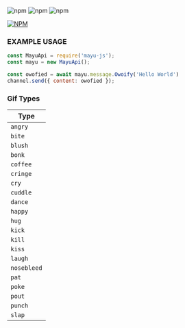 
![npm](https://img.shields.io/npm/dt/mayu-js?style=plastic)
![npm](https://img.shields.io/npm/v/mayu-js?color=greenasda&label=mayu-js&style=plastic)
![npm](https://img.shields.io/bundlephobia/minzip/mayu-js?style=plastic)

[![NPM](https://nodei.co/npm/mayu-js.png)](https://nodei.co/npm/mayu-js/)


### EXAMPLE USAGE
```js
const MayuApi = require('mayu-js');
const mayu = new MayuApi();

const owofied = await mayu.message.Owoify('Hello World')
channel.send({ content: owofied });
```

### Gif Types

| Type |
| -------- |
| `angry` |
| `bite` |
| `blush` |
| `bonk`  |
| `coffee` |
| `cringe` |
| `cry` |
| `cuddle` |
| `dance` |
| `happy` |
| `hug` |
| `kick` |
| `kill` |
| `kiss` |
| `laugh` |
| `nosebleed` |
| `pat` |
| `poke` |
| `pout` |
| `punch` |
| `slap ` |






